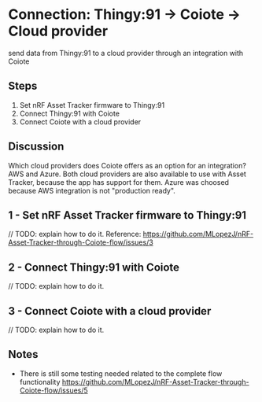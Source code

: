 # Connection: Thingy:91 -> Coiote -> Cloud provider

send data from Thingy:91 to a cloud provider through an integration with Coiote

## Steps
1. Set nRF Asset Tracker firmware to Thingy:91
2. Connect Thingy:91 with Coiote
3. Connect Coiote with a cloud provider

## Discussion

Which cloud providers does Coiote offers as an option for an integration?
AWS and Azure. Both cloud providers are also available to use with Asset Tracker, because the app has support for them. Azure was choosed because AWS integration is not "production ready". 

## 1 - Set nRF Asset Tracker firmware to Thingy:91
// TODO: explain how to do it. Reference: https://github.com/MLopezJ/nRF-Asset-Tracker-through-Coiote-flow/issues/3

## 2 - Connect Thingy:91 with Coiote
// TODO: explain how to do it.

## 3 - Connect Coiote with a cloud provider
// TODO: explain how to do it.


## Notes
* There is still some testing needed related to the complete flow functionality https://github.com/MLopezJ/nRF-Asset-Tracker-through-Coiote-flow/issues/5 
